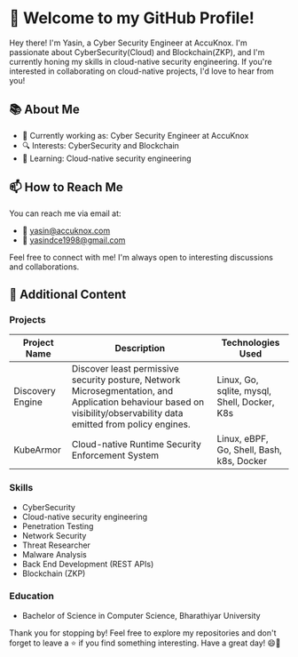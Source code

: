# 👋 Welcome to my GitHub Profile!

Hey there! I'm Yasin, a Cyber Security Engineer at AccuKnox. I'm passionate about CyberSecurity(Cloud) and Blockchain(ZKP), and I'm currently honing my skills in cloud-native security engineering. If you're interested in collaborating on cloud-native projects, I'd love to hear from you!

## 📚 About Me
- 💼 Currently working as: Cyber Security Engineer at AccuKnox
- 🔍 Interests: CyberSecurity and Blockchain
- 🌱 Learning: Cloud-native security engineering

## 📫 How to Reach Me
You can reach me via email at:
- 📧 yasin@accuknox.com
- 📧 yasindce1998@gmail.com

Feel free to connect with me! I'm always open to interesting discussions and collaborations.

## 🌟 Additional Content

### Projects

| Project Name        | Description                                                                                  | Technologies Used             |
|---------------------|----------------------------------------------------------------------------------------------|-------------------------------|
| Discovery Engine    | Discover least permissive security posture, Network Microsegmentation, and Application behaviour based on visibility/observability data emitted from policy engines. | Linux, Go, sqlite, mysql, Shell, Docker, K8s |
| KubeArmor           | Cloud-native Runtime Security Enforcement System                                              | Linux, eBPF, Go, Shell, Bash, k8s, Docker |

### Skills

- CyberSecurity
- Cloud-native security engineering
- Penetration Testing
- Network Security
- Threat Researcher
- Malware Analysis
- Back End Development (REST APIs)
- Blockchain (ZKP)

### Education

- Bachelor of Science in Computer Science, Bharathiyar University

Thank you for stopping by! Feel free to explore my repositories and don't forget to leave a ⭐️ if you find something interesting. Have a great day! 😄🚀
